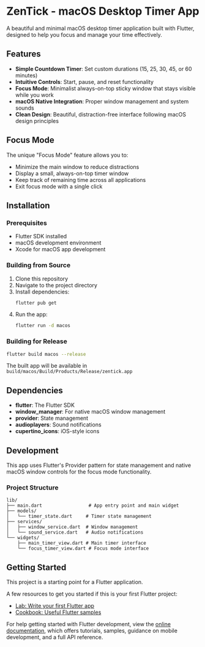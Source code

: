 # ZenTick - macOS Desktop Timer App

A beautiful and minimal macOS desktop timer application built with Flutter, designed to help you focus and manage your time effectively.

## Features

- **Simple Countdown Timer**: Set custom durations (15, 25, 30, 45, or 60 minutes)
- **Intuitive Controls**: Start, pause, and reset functionality
- **Focus Mode**: Minimalist always-on-top sticky window that stays visible while you work
- **macOS Native Integration**: Proper window management and system sounds
- **Clean Design**: Beautiful, distraction-free interface following macOS design principles

## Focus Mode

The unique "Focus Mode" feature allows you to:
- Minimize the main window to reduce distractions
- Display a small, always-on-top timer window
- Keep track of remaining time across all applications
- Exit focus mode with a single click

## Installation

### Prerequisites
- Flutter SDK installed
- macOS development environment
- Xcode for macOS app development

### Building from Source

1. Clone this repository
2. Navigate to the project directory
3. Install dependencies:
   ```bash
   flutter pub get
   ```
4. Run the app:
   ```bash
   flutter run -d macos
   ```

### Building for Release

```bash
flutter build macos --release
```

The built app will be available in `build/macos/Build/Products/Release/zentick.app`

## Dependencies

- **flutter**: The Flutter SDK
- **window_manager**: For native macOS window management
- **provider**: State management
- **audioplayers**: Sound notifications
- **cupertino_icons**: iOS-style icons

## Development

This app uses Flutter's Provider pattern for state management and native macOS window controls for the focus mode functionality.

### Project Structure

```
lib/
├── main.dart                 # App entry point and main widget
├── models/
│   └── timer_state.dart     # Timer state management
├── services/
│   ├── window_service.dart  # Window management
│   └── sound_service.dart   # Audio notifications
└── widgets/
    ├── main_timer_view.dart # Main timer interface
    └── focus_timer_view.dart # Focus mode interface
```

## Getting Started

This project is a starting point for a Flutter application.

A few resources to get you started if this is your first Flutter project:

- [Lab: Write your first Flutter app](https://docs.flutter.dev/get-started/codelab)
- [Cookbook: Useful Flutter samples](https://docs.flutter.dev/cookbook)

For help getting started with Flutter development, view the
[online documentation](https://docs.flutter.dev/), which offers tutorials,
samples, guidance on mobile development, and a full API reference.
